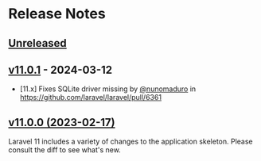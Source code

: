 # Release Notes

## [Unreleased](https://github.com/laravel/laravel/compare/v11.0.1...11.x)

## [v11.0.1](https://github.com/laravel/laravel/compare/v11.0.0...v11.0.1) - 2024-03-12

-   [11.x] Fixes SQLite driver missing by [@nunomaduro](https://github.com/nunomaduro) in https://github.com/laravel/laravel/pull/6361

## [v11.0.0 (2023-02-17)](https://github.com/laravel/laravel/compare/v10.3.2...v11.0.0)

Laravel 11 includes a variety of changes to the application skeleton. Please consult the diff to see what's new.
